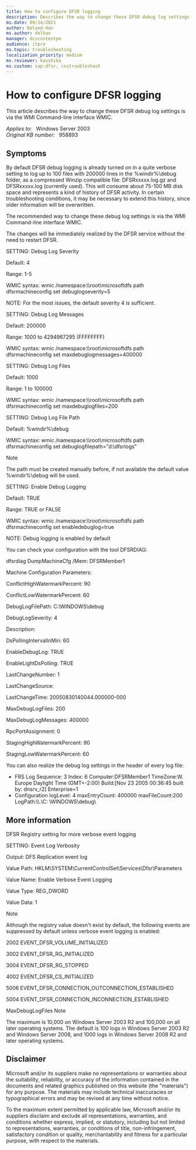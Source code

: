 ```yaml
---
title: How to configure DFSR logging
description: Describes the way to change these DFSR debug log settings via the WMI Command-line interface WMIC.
ms.date: 09/24/2021
author: Deland-Han
ms.author: delhan
manager: dcscontentpm
audience: itpro
ms.topic: troubleshooting
localization_priority: medium
ms.reviewer: kaushika
ms.custom: sap:dfsr, csstroubleshoot
---
```

# How to configure DFSR logging

This article describes the way to change these DFSR debug log settings is via the WMI Command-line interface WMIC.

_Applies to:_ &nbsp; Windows Server 2003  
_Original KB number:_ &nbsp; 958893

## Symptoms

By default DFSR debug logging is already turned on in a quite verbose setting to log up to 100 files with 200000 lines in the %windir%\debug folder, as a compressed Winzip compatible file: DFSRxxxxx.log.gz and DFSRxxxxx.log (currently used). This will consume about 75-100 MB disk space and represents a kind of history of DFSR activity. In certain troubleshooting conditions, it may be necessary to extend this history, since older information will be overwritten.

The recommended way to change these debug log settings is via the WMI Command-line interface WMIC.

The changes will be immediately realized by the DFSR service without the need to restart DFSR.

SETTING: Debug Log Severity

Default: 4

Range: 1-5

WMIC syntax: wmic /namespace:\\\root\microsoftdfs path dfsrmachineconfig set debuglogseverity=5

NOTE: For the most issues, the default severity 4 is sufficient.

SETTING: Debug Log Messages

Default: 200000

Range: 1000 to 4294967295 (FFFFFFFF)

WMIC syntax: wmic /namespace:\\\root\microsoftdfs path dfsrmachineconfig set maxdebuglogmessages=400000

SETTING: Debug Log Files

Default: 1000

Range: 1 to 100000

WMIC syntax: wmic /namespace:\\\root\microsoftdfs path dfsrmachineconfig set maxdebuglogfiles=200

SETTING: Debug Log File Path

Default: %windir%\debug

WMIC syntax: wmic /namespace:\\\root\microsoftdfs path dfsrmachineconfig set debuglogfilepath="d:\dfsrlogs"

> [!NOTE]
> The path must be created manually before, if not available the default value %windir%\debug will be used.

SETTING: Enable Debug Logging

Default: TRUE

Range: TRUE or FALSE

WMIC syntax: wmic /namespace:\\\root\microsoftdfs path dfsrmachineconfig set enabledebuglog=true

NOTE:  Debug logging is enabled by default

You can check your configuration with the tool DFSRDIAG:

dfsrdiag DumpMachineCfg /Mem: DFSRMember1

Machine Configuration Parameters:

ConflictHighWatermarkPercent: 90

ConflictLowWatermarkPercent: 60

DebugLogFilePath: C:\WINDOWS\debug

DebugLogSeverity: 4

Description:

DsPollingIntervalInMin: 60

EnableDebugLog: TRUE

EnableLightDsPolling: TRUE

LastChangeNumber: 1

LastChangeSource:

LastChangeTime: 20050830140044.000000-000

MaxDebugLogFiles: 200

MaxDebugLogMessages: 400000

RpcPortAssignment: 0

StagingHighWatermarkPercent: 90

StagingLowWatermarkPercent: 60

You can also realize the debug log settings in the header of every log file:

- FRS Log Sequence: 3 Index: 6 Computer:DFSRMember1 TimeZone:W. Europe Daylight Time (GMT+-2:00) Build:[Nov 23 2005 00:36:45 built by: dnsrv_r2] Enterprise=1
- Configuration logLevel: 4 maxEntryCount: 400000 maxFileCount:200 LogPath:\\\\.\C: \WINDOWS\debug\

## More information

DFSR Registry setting for more verbose event logging

SETTING: Event Log Verbosity

Output: DFS Replication event log

Value Path: HKLM\SYSTEM\CurrentControlSet\Services\Dfsr\Parameters

Value Name: Enable Verbose Event Logging

Value Type: REG_DWORD

Value Data: 1

> [!NOTE]
> Although the registry value doesn't exist by default, the following events are suppressed by default unless verbose event logging is enabled:

2002 EVENT_DFSR_VOLUME_INITIALIZED

3002 EVENT_DFSR_RG_INITIALIZED

3004 EVENT_DFSR_RG_STOPPED

4002 EVENT_DFSR_CS_INITIALIZED

5006 EVENT_DFSR_CONNECTION_OUTCONNECTION_ESTABLISHED

5004 EVENT_DFSR_CONNECTION_INCONNECTION_ESTABLISHED

MaxDebugLogFiles Note

The maximum is 10,000 on Windows Server 2003 R2 and 100,000 on all later operating systems. The default is 100 logs in Windows Server 2003 R2 and Windows Server 2008, and 1000 logs in Windows Server 2008 R2 and later operating systems.

## Disclaimer

Microsoft and/or its suppliers make no representations or warranties about the suitability, reliability, or accuracy of the information contained in the documents and related graphics published on this website (the "materials") for any purpose. The materials may include technical inaccuracies or typographical errors and may be revised at any time without notice.

To the maximum extent permitted by applicable law, Microsoft and/or its suppliers disclaim and exclude all representations, warranties, and conditions whether express, implied, or statutory, including but not limited to representations, warranties, or conditions of title, non-infringement, satisfactory condition or quality, merchantability and fitness for a particular purpose, with respect to the materials.
